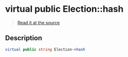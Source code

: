 # virtual public Election::hash

> [Read it at the source](https://github.com/julien-boudry/Condorcet/blob/master/src/Election.php#L20)

## Description    

```php
virtual public string Election->hash 
```


    